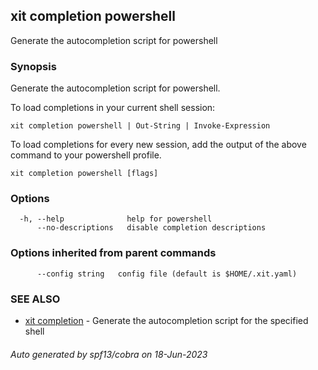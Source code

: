 ## xit completion powershell

Generate the autocompletion script for powershell

### Synopsis

Generate the autocompletion script for powershell.

To load completions in your current shell session:

	xit completion powershell | Out-String | Invoke-Expression

To load completions for every new session, add the output of the above command
to your powershell profile.


```
xit completion powershell [flags]
```

### Options

```
  -h, --help              help for powershell
      --no-descriptions   disable completion descriptions
```

### Options inherited from parent commands

```
      --config string   config file (default is $HOME/.xit.yaml)
```

### SEE ALSO

* [xit completion](xit_completion.md)	 - Generate the autocompletion script for the specified shell

###### Auto generated by spf13/cobra on 18-Jun-2023
